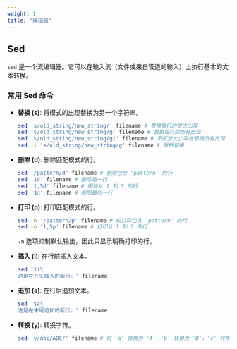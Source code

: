 ```yaml
---
weight: 1
title: "编辑器"
---
```


## Sed

`sed` 是一个流编辑器。它可以在输入流（文件或来自管道的输入）上执行基本的文本转换。

### 常用 Sed 命令

*   **替换 (s)**: 将模式的出现替换为另一个字符串。
    ```bash
    sed 's/old_string/new_string/' filename # 替换每行的首次出现
    sed 's/old_string/new_string/g' filename # 替换每行的所有出现
    sed 's/old_string/new_string/gi' filename # 不区分大小写地替换所有出现
    sed -i 's/old_string/new_string/g' filename # 就地替换
    ```

*   **删除 (d)**: 删除匹配模式的行。
    ```bash
    sed '/pattern/d' filename # 删除包含 'pattern' 的行
    sed '1d' filename # 删除第一行
    sed '1,5d' filename # 删除从 1 到 5 的行
    sed '$d' filename # 删除最后一行
    ```

*   **打印 (p)**: 打印匹配模式的行。
    ```bash
    sed -n '/pattern/p' filename # 仅打印包含 'pattern' 的行
    sed -n '1,5p' filename # 打印从 1 到 5 的行
    ```
    `-n` 选项抑制默认输出，因此只显示明确打印的行。

*   **插入 (i)**: 在行前插入文本。
    ```bash
    sed '1i\
    这是在开头插入的新行。' filename
    ```

*   **追加 (a)**: 在行后追加文本。
    ```bash
    sed '$a\
    这是在末尾追加的新行。' filename
    ```

*   **转换 (y)**: 转换字符。
    ```bash
    sed 'y/abc/ABC/' filename # 将 'a' 转换为 'A'，'b' 转换为 'B'，'c' 转换为 'C'
```
